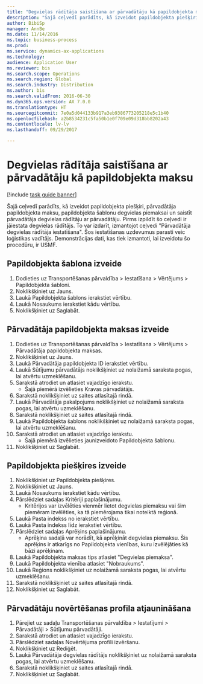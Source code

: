 ```yaml
--- 
title: "Degvielas rādītāja saistīšana ar pārvadātāju kā papildobjekta maksu"
description: "Šajā ceļvedī parādīts, kā izveidot papildobjekta piešķiri, pārvadātāja papildobjekta maksu, papildobjekta šablonu degvielas piemaksai un saistīt pārvadātāja degvielas rādītāju ar pārvadātāju."
author: BibiSp
manager: AnnBe
ms.date: 11/14/2016
ms.topic: business-process
ms.prod: 
ms.service: dynamics-ax-applications
ms.technology: 
audience: Application User
ms.reviewer: bis
ms.search.scope: Operations
ms.search.region: Global
ms.search.industry: Distribution
ms.author: bis
ms.search.validFrom: 2016-06-30
ms.dyn365.ops.version: AX 7.0.0
ms.translationtype: HT
ms.sourcegitcommit: 7e0a5d044133b917a3eb9386773205218e5c1b40
ms.openlocfilehash: a2b8534231c5fa50b1e0f709e09d318bb8202a43
ms.contentlocale: lv-lv
ms.lasthandoff: 09/29/2017

---
```

# <a name="associate-a-fuel-index-with-a-carrier-as-an-accessorial-charge"></a>Degvielas rādītāja saistīšana ar pārvadātāju kā papildobjekta maksu

[!include [task guide banner](../../includes/task-guide-banner.md)]

Šajā ceļvedī parādīts, kā izveidot papildobjekta piešķiri, pārvadātāja papildobjekta maksu, papildobjekta šablonu degvielas piemaksai un saistīt pārvadātāja degvielas rādītāju ar pārvadātāju. Pirms izpildīt šo ceļvedi ir jāiestata degvielas rādītājs. To var izdarīt, izmantojot ceļvedi "Pārvadātāja degvielas rādītāja iestatīšana". Šos iestatīšanas uzdevumus parasti veic loģistikas vadītājs. Demonstrācijas dati, kas tiek izmantoti, lai izveidotu šo procedūru, ir USMF.


## <a name="create-an-accessorial-master"></a>Papildobjekta šablona izveide
1. Dodieties uz Transportēšanas pārvaldība > Iestatīšana > Vērtējums > Papildobjekta šabloni.
2. Noklikšķiniet uz Jauns.
3. Laukā Papildobjekta šablons ierakstiet vērtību.
4. Laukā Nosaukums ierakstiet kādu vērtību.
5. Noklikšķiniet uz Saglabāt.

## <a name="create-a-carrier-accessorial-charge"></a>Pārvadātāja papildobjekta maksas izveide
1. Dodieties uz Transportēšanas pārvaldība > Iestatīšana > Vērtējums > Pārvadātāja papildobjekta maksas.
2. Noklikšķiniet uz Jauns.
3. Laukā Pārvadātāja papildobjekta ID ierakstiet vērtību.
4. Laukā Sūtījumu pārvadātājs noklikšķiniet uz nolaižamā saraksta pogas, lai atvērtu uzmeklēšanu.
5. Sarakstā atrodiet un atlasiet vajadzīgo ierakstu.
    * Šajā piemērā izvēlieties Kravas pārvadātājs.  
6. Sarakstā noklikšķiniet uz saites atlasītajā rindā.
7. Laukā Pārvadātāja pakalpojums noklikšķiniet uz nolaižamā saraksta pogas, lai atvērtu uzmeklēšanu.
8. Sarakstā noklikšķiniet uz saites atlasītajā rindā.
9. Laukā Papildobjekta šablons noklikšķiniet uz nolaižamā saraksta pogas, lai atvērtu uzmeklēšanu.
10. Sarakstā atrodiet un atlasiet vajadzīgo ierakstu.
    * Šajā piemērā izvēlieties jaunizveidoto Papildobjekta šablonu.  
11. Noklikšķiniet uz Saglabāt.

## <a name="create-an-accessorial-assignment"></a>Papildobjekta piešķires izveide
1. Noklikšķiniet uz Papildobjekta piešķires.
2. Noklikšķiniet uz Jauns.
3. Laukā Nosaukums ierakstiet kādu vērtību.
4. Pārslēdziet sadaļas Kritēriji paplašinājumu.
    * Kritērijos var izvēlēties vienmēr lietot degvielas piemaksu vai šim piemēram izvēlēties, ka tā piemērojama tikai noteiktā reģionā.  
5. Laukā Pasta indekss no ierakstiet vērtību.
6. Laukā Pasta indekss līdz ierakstiet vērtību.
7. Pārslēdziet sadaļas Aprēķins paplašinājumu.
    * Aprēķina sadaļā var norādīt, kā aprēķināt degvielas piemaksu. Šis aprēķins ir atkarīgs no Papildobjekta vienības, kuru izvēlējāties kā bāzi aprēķinam.  
8. Laukā Papildobjekta maksas tips atlasiet "Degvielas piemaksa".
9. Laukā Papildobjekta vienība atlasiet "Nobraukums".
10. Laukā Reģions noklikšķiniet uz nolaižamā saraksta pogas, lai atvērtu uzmeklēšanu.
11. Sarakstā noklikšķiniet uz saites atlasītajā rindā.
12. Noklikšķiniet uz Saglabāt.

## <a name="update-the-carrier-rating-profile"></a>Pārvadātāju novērtēšanas profila atjaunināšana
1. Pārejiet uz sadaļu Transportēšanas pārvaldība > Iestatījumi > Pārvadātāji > Sūtījumu pārvadātāji.
2. Sarakstā atrodiet un atlasiet vajadzīgo ierakstu.
3. Pārslēdziet sadaļas Novērtējuma profili izvēršanu.
4. Noklikšķiniet uz Rediģēt.
5. Laukā Pārvadātāja degvielas rādītājs noklikšķiniet uz nolaižamā saraksta pogas, lai atvērtu uzmeklēšanu.
6. Sarakstā noklikšķiniet uz saites atlasītajā rindā.
7. Noklikšķiniet uz Saglabāt.


